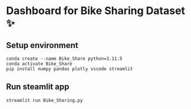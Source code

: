 # Dashboard for Bike Sharing Dataset ✨

## Setup environment
```
conda create --name Bike_Share python=3.11.5
conda activate Bike_Share
pip install numpy pandas plotly vscode streamlit
```

## Run steamlit app
```
streamlit run Bike_Sharing.py
```

